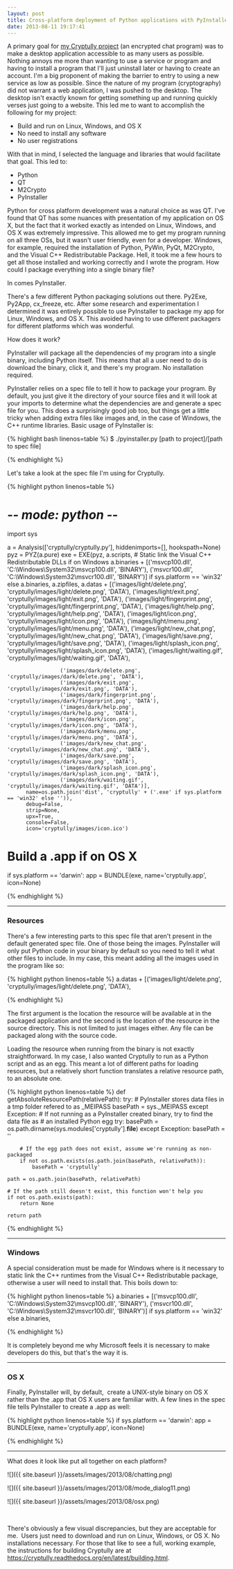 ```yaml
---
layout: post
title: Cross-platform deployment of Python applications with PyInstaller
date: 2013-08-11 19:17:41
---
```


A primary goal for <a href="https://github.com/shanet/Cryptully">my Cryptully project</a> (an encrypted chat program) was to make a desktop application accessible to as many users as possible. Nothing annoys me more than wanting to use a service or program and having to install a program that I'll just uninstall later or having to create an account. I'm a big proponent of making the barrier to entry to using a new service as low as possible. Since the nature of my program (cryptography) did not warrant a web application, I was pushed to the desktop. The desktop isn't exactly known for getting something up and running quickly verses just going to a website. This led me to want to accomplish the following for my project:

* Build and run on Linux, Windows, and OS X
* No need to install any software
* No user registrations

With that in mind, I selected the language and libraries that would facilitate that goal. This led to:

* Python
* QT
* M2Crypto
* PyInstaller

Python for cross platform development was a natural choice as was QT. I've found that QT has some nuances with presentation of my application on OS X, but the fact that it worked exactly as intended on Linux, Windows, and OS X was extremely impressive. This allowed me to get my program running on all three OSs, but it wasn't user friendly, even for a developer. Windows, for example, required the installation of Python, PyWin, PyQt, M2Crypto, and the Visual C++ Redistributable Package. Hell, it took me a few hours to get all those installed and working correctly and I wrote the program. How could I package everything into a single binary file?

In comes PyInstaller.

<!--more-->

There's a few different Python packaging solutions out there. Py2Exe, Py2App, cx_freeze, etc. After some research and experimentation I determined it was entirely possible to use PyInstaller to package my app for Linux, Windows, and OS X. This avoided having to use different packagers for different platforms which was wonderful.

How does it work?

PyInstaller will package all the dependencies of my program into a single binary, including Python itself. This means that all a user need to do is download the binary, click it, and there's my program. No installation required.

PyInstaller relies on a spec file to tell it how to package your program. By default, you just give it the directory of your source files and it will look at your imports to determine what the dependencies are and generate a spec file for you. This does a surprisingly good job too, but things get a little tricky when adding extra files like images and, in the case of Windows, the C++ runtime libraries. Basic usage of PyInstaller is:

{% highlight bash linenos=table %}
$ ./pyinstaller.py [path to project]/[path to spec file]

{% endhighlight %}

Let's take a look at the spec file I'm using for Cryptully.

{% highlight python linenos=table %}
# -*- mode: python -*-
import sys

a = Analysis(['cryptully/cryptully.py'],
             hiddenimports=[],
             hookspath=None)
pyz = PYZ(a.pure)
exe = EXE(pyz,
          a.scripts,
          # Static link the Visual C++ Redistributable DLLs if on Windows
          a.binaries + [('msvcp100.dll', 'C:\\Windows\\System32\\msvcp100.dll', 'BINARY'),
                        ('msvcr100.dll', 'C:\\Windows\\System32\\msvcr100.dll', 'BINARY')]
          if sys.platform == 'win32' else a.binaries,
          a.zipfiles,
          a.datas + [('images/light/delete.png',      'cryptully/images/light/delete.png', 'DATA'),
                     ('images/light/exit.png',        'cryptully/images/light/exit.png', 'DATA'),
                     ('images/light/fingerprint.png', 'cryptully/images/light/fingerprint.png', 'DATA'),
                     ('images/light/help.png',        'cryptully/images/light/help.png', 'DATA'),
                     ('images/light/icon.png',        'cryptully/images/light/icon.png', 'DATA'),
                     ('images/light/menu.png',        'cryptully/images/light/menu.png', 'DATA'),
                     ('images/light/new_chat.png',    'cryptully/images/light/new_chat.png', 'DATA'),
                     ('images/light/save.png',        'cryptully/images/light/save.png', 'DATA'),
                     ('images/light/splash_icon.png', 'cryptully/images/light/splash_icon.png', 'DATA'),
                     ('images/light/waiting.gif',     'cryptully/images/light/waiting.gif', 'DATA'),

                     ('images/dark/delete.png',       'cryptully/images/dark/delete.png', 'DATA'),
                     ('images/dark/exit.png',         'cryptully/images/dark/exit.png', 'DATA'),
                     ('images/dark/fingerprint.png',  'cryptully/images/dark/fingerprint.png', 'DATA'),
                     ('images/dark/help.png',         'cryptully/images/dark/help.png', 'DATA'),
                     ('images/dark/icon.png',         'cryptully/images/dark/icon.png', 'DATA'),
                     ('images/dark/menu.png',         'cryptully/images/dark/menu.png', 'DATA'),
                     ('images/dark/new_chat.png',     'cryptully/images/dark/new_chat.png', 'DATA'),
                     ('images/dark/save.png',         'cryptully/images/dark/save.png', 'DATA'),
                     ('images/dark/splash_icon.png',  'cryptully/images/dark/splash_icon.png', 'DATA'),
                     ('images/dark/waiting.gif',      'cryptully/images/dark/waiting.gif', 'DATA')],
          name=os.path.join('dist', 'cryptully' + ('.exe' if sys.platform == 'win32' else '')),
          debug=False,
          strip=None,
          upx=True,
          console=False,
          icon='cryptully/images/icon.ico')

# Build a .app if on OS X
if sys.platform == 'darwin':
   app = BUNDLE(exe,
                name='cryptully.app',
                icon=None)

{% endhighlight %}


<hr />
<h3>Resources</h3>

There's a few interesting parts to this spec file that aren't present in the default generated spec file. One of those being the images. PyInstaller will only put Python code in your binary by default so you need to tell it what other files to include. In my case, this meant adding all the images used in the program like so:

{% highlight python linenos=table %}
a.datas + [('images/light/delete.png', 'cryptully/images/light/delete.png', 'DATA'),

{% endhighlight %}

The first argument is the location the resource will be available at in the packaged application and the second is the location of the resource in the source directory. This is not limited to just images either. Any file can be packaged along with the source code.

Loading the resource when running from the binary is not exactly straightforward. In my case, I also wanted Cryptully to run as a Python script and as an egg. This meant a lot of different paths for loading resources, but a relatively short function translates a relative resource path, to an absolute one.

{% highlight python linenos=table %}
def getAbsoluteResourcePath(relativePath):
    try:
        # PyInstaller stores data files in a tmp folder refered to as _MEIPASS
        basePath = sys._MEIPASS
    except Exception:
        # If not running as a PyInstaller created binary, try to find the data file as
        # an installed Python egg
        try:
            basePath = os.path.dirname(sys.modules['cryptully'].__file__)
        except Exception:
            basePath = ''

        # If the egg path does not exist, assume we're running as non-packaged
        if not os.path.exists(os.path.join(basePath, relativePath)):
            basePath = 'cryptully'

    path = os.path.join(basePath, relativePath)

    # If the path still doesn't exist, this function won't help you
    if not os.path.exists(path):
        return None

    return path

{% endhighlight %}


<hr />
<h3>Windows</h3>

A special consideration must be made for Windows where is it necessary to static link the C++ runtimes from the Visual C++ Redistributable package, otherwise a user will need to install that. This boils down to:

{% highlight python linenos=table %}
a.binaries + [('msvcp100.dll', 'C:\\Windows\\System32\\msvcp100.dll', 'BINARY'),
              ('msvcr100.dll', 'C:\\Windows\\System32\\msvcr100.dll', 'BINARY')]
if sys.platform == 'win32' else a.binaries,

{% endhighlight %}

It is completely beyond me why Microsoft feels it is necessary to make developers do this, but that's the way it is.

<hr />
<h3>OS X</h3>

Finally, PyInstaller will, by default,  create a UNIX-style binary on OS X rather than the .app that OS X users are familiar with. A few lines in the spec file tells PyInstaller to create a .app as well:

{% highlight python linenos=table %}
if sys.platform == 'darwin':
   app = BUNDLE(exe,
                name='cryptully.app',
                icon=None)

{% endhighlight %}


<hr />

What does it look like put all together on each platform?

![]({{ site.baseurl }}/assets/images/2013/08/chatting.png)


![]({{ site.baseurl }}/assets/images/2013/08/mode_dialog11.png)


![]({{ site.baseurl }}/assets/images/2013/08/osx.png)


&nbsp;

There's obviously a few visual discrepancies, but they are acceptable for me.  Users just need to download and run on Linux, Windows, or OS X. No installations necessary. For those that like to see a full, working example, the instructions for building Cryptully are at <a href="https://cryptully.readthedocs.org/en/latest/building.html">https://cryptully.readthedocs.org/en/latest/building.html</a>.
